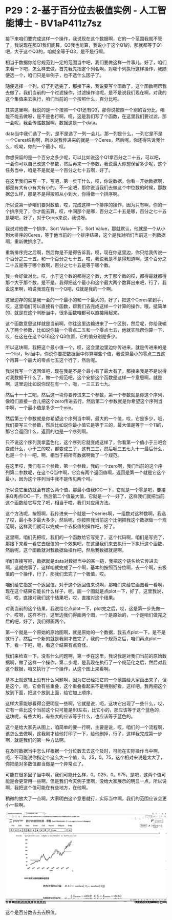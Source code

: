 # P29：2-基于百分位去极值实例 - 人工智能博士 - BV1aP411z7sz

接下来咱们要完成这样一个操作，我说现在这个数据啊，它的一个范围我就不管了，我说现在那Q1我们能算，Q3我也能算，我说小于这个Q1的，那就都等于Q1吧，大于这个Q3的，咱就全等于Q3，是不是行啊。

相当于数据你给它规范到一定的范围当中吧，我们要做这样一件事儿，好了，咱们来看一下吧，怎么样去做，首先我先指定个列名啊，对哪个列执行这样操作，我随便选一个，咱们只是举例子，也不选什么因子了。

随便选择一个列，好了列选完了，那接下来，我说要写个函数了，这个函数啊帮我去做了，我们当前的一个过滤操作，过滤操作谁呢，是不是说我们现在啊，对我的这个集值来去执行，咱们当前的一个按照什么，百分比吧。

其实这里啊，我说的是一个按照一个Q1还有Q3，那你说按照一个别的百分比，咱能不能去做呀，是不是也行啊，哎，这是我们写了个函数，在这里我们要过滤，那一会呢，我会传递数据啊，数据这是一个data。

data当中我们选了一列，是不是选了一列一会儿，那一列是什么，一列它是不是一个Ceres结构啊，所以说我传进来的就是一个Ceres，然后呢，你还得告诉我什么，哎呦，你的一个最小，哎。

你想保留的是一个百分之多少呢，可以比如说这个Q1拿百分之二十五，可以吧，一会你可以自己改这个参数，然后再来一个参数，我说最大你想保留多少呢，这个任务当中，咱是不是就是一个百分之七十五啊，好了。

在这里我们来写一下，写吧，第一步干什么，哎，你说数据，你看一开始数据啊，都是有大有小有大有小的，不一定吧，那你说当我们去做这个中位数的时候，那数据怎么样，那是不是得按照从小到大，你得做一个排序啊。

所以说第一步咱们要对数值，哎，完成这样一个排序的操作，因为只有啊，你的一个排序完了，你才能去算，哎，中间那个是哪，百分之二十五是哪，百分之七十五是哪吧，好了，对于Ceres来说，我说呀。

我说对他做一个排序，Sort Value一下，Sort Value，那就默认，他就是一个从小到大排序的Ceres，等于他当前的一个排序结果，这个是我对咱们当前这一列数据啊，重新做排序了。

重新排序完之后啊，然后你是不是得告诉我，哎，现在你这里边，你只给我传说一个百分之二十五，和一个百分之七十五，哎，我说我是不是得知道啊，这个百分之二十五是等于哪个数啊，百分之七十五是等于哪个数。

我一会好做对比，哎，小于这个数的都得这个数，大于那个数的哎，都得最就都得那个大于那个数，是不是，我得把这个最小和这个最大两个数算出来吧，行了，我说这里啊，咱说我现在有一个Q吧，Q就是我的一个啊。

这里边存的就是我一会的一个最小的和一个最大的，好了，把这个Ceres拿到手，哎，这里咱们可以直接有个函数，帮我们去完成这样一个计算的操作，哦，挺简单的，就是在这个判断当中，很多函数咱都可以直接用起来。

这个函数意思这样就是当前啊，你往这里边输进来了一个区别，然后呢，你给我输入了两个参数，比如说你输一个零点二五和一个零点七五，他就实际帮你算一下，哎，在这在在这个Q1和这个Q3位置，它的值分别是多少。

所以这块啊，我把这个最小值一个，哎，这会里边里边你传进来，就是传进来的是一个list，list当中，你说你要把数据当中你算哪些个值，我说算最小的零点二五这个再算一个最大的零点七五这个行了，然后呢。

我说我写一个返回值吧，现在我是不是个最小有了最大有了，那接来我是不是说得对我数据干什么了，做一个规范吧，这个安排这个函数是这样一个意思啊，就是啊，这里边比如说你现在有一个，呃，一三三五七九。

然后十一十三吧，然后这一块你要传进来三个参数，第一个参数就是你这个序列，像咱们直接一会儿把这个zero传进去行，然后第二个参数就是你希望这个序列当中啊，一个最小值是多少一个min。

然后第三个参数就是你希望这个序列当中啊，最大的一个值，哎，它是多少，哦，我们要写三个参数，然后比如说你最小值它是等于三的，最大值是等于一个11的，那它会返回什么，返回的也是一个序列啊。

只不说这个序列我拿蓝色化，这个序列它就变成这样了，你看第一个值小于三吧会变成什么，小于三的哎，都变成三了，这有三三，然后呃三五七九十一最后什么，也是一个十一吧，啊，相当于把所有数据啊做了一个规范。

在这里哎，我们有三个参数，第一个参数，我的一个zero啊，我们当前的这个序列第二参数呢，在这个Q当中啊，它会有两个返回值啊，返回是第一个就是它这个最小，因为这个序列当中我不是传见两个吗。

所以说它里边就会有这么两个值，那最小值我IOC一下，它就是一个零是吧，要接来Q再点IOC一下，然后第二个值最大值，它就是一个一好了，这样我们就把当前这个函数给它写完了吧，相当于哎，我们对应用方法。

这个方法呢，按照啊，我传进来一个就是一个series啊，一组数对这种数啊，我选了哎，最小多少最大多少，然后呢，你按照我当前这个比例把我这个数据做一个规范啊，这样我们就可以完成一个去极值的操作吧，好了。

这里啊，咱们先把哎，我们的一个函数给它写完了，这个代码啊，咱们是写完了，那接下来看一看它去极值的一个效果吧，在这里我们来去执行一下执行这个函数，然后呢，这个函数就对我数据做操作吧，然后我数据就是啊。

咱们直接写吧，数据就是data对数据当中的某一链，我把这个链名给它传进去啊，这就完事了，这样咱就完成了一个啊，基本的按照百分位啊，去一个啊，去极值的一个操作，行了，那我们去完了一个极值，哎。

咱们给它指定一个返回值，对于这个返回值来说啊，那咱们来给它画图看一看啊，现在这个结果它能长什么样子，呃，画一个图就是点plot一下，好了，这里我说，呃，哎，直接对我们这个结果吧，哎，直接对这个结果。

对我当前的这个结果，我说给它点plot一下，plot完之后，哎，这是第一步先做一个，哎呀，这样不行，这里边我们得画两个图，一个是原始的，一个是咱们做完之后的吧，好了，我们得画两个。

第一个就是一个原始的原始图啊，就是原始的一个数据，我去点plot一下，是不是就行了，然后一个新的就是我刚才做完了，我的一个规范之后，咱们再点plot一下，看一下吧，呃，看这个结果有点奇怪。

我们来检查一下，没有什么问题啊，第一步在这里，我说我是对我们当前的原始数据啊，做了这样一个操作，第二步呢，是我现在执行了一个规范化之后，然后对我这个数据，咱又执行了一个操作，从这个图上来看啊。

基本上就逻辑上没有什么问题啊，因为它已经把它的一个范围给大家画出来了，但是这个，呃，它会有些重叠，这个重叠看起来不是特别好看，这样吧，我再把这个放到下面，把这个放到上面，给它加上顺序。

这样大家能够看得会更明显一些啊，它就是说，呃，这块它出现了一些什么，哎，它有一些比这个当前这个只可能是60左右，比它小的，那应该等于这个蓝色的，这块呢，有些大的，有些大的应该等于什么，也应该等于蓝色的。

这个是给大家先从图上，咱简单的要一行啊，主要是说，哎，咱们的一个流程啊，该怎么去做啊，这我刚才给他打印了一下，给他删掉，行了，这样我完成第一步啊，就是我们的第一种方法啊。

在及时数据当中怎么样根据一个分位数去去这个及时，可能在实际操作当中啊，呃，不可能说你指定个这么大一个值，0。25，0。75，这个相对来说是太大了，你把绝对多数值都当做是一个异常点了。

可能在很多因子当中啊，我们可能什么样，0。025，0。975，是吧，这两个值可能是会更常用一些啊，但是我们今天例子里啊，没给大家展示的明显一点，所以说啊，我把这个值可能在有些地方，在他啊。

稍微的放大了一点啊，大家明白这个意思就行，实际当中啊，我们的范围应该会更小一些啊。

![](img/68010a80172fc1f2215f0535db075163_1.png)

这个是百分数去去去积值。
